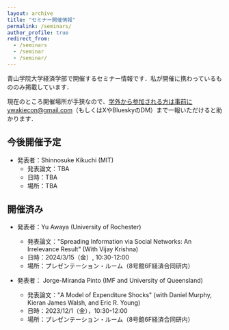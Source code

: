 ```yaml
---
layout: archive
title: "セミナー開催情報"
permalink: /seminars/
author_profile: true
redirect_from:
  - /seminars
  - /seminar
  - /seminar/
---
```


青山学院大学経済学部で開催するセミナー情報です．私が開催に携わっているもののみ掲載しています．

現在のところ開催場所が手狭なので、学外から参加される方は事前にywakiecon@gmail.com（もしくはXやBlueskyのDM）まで一報いただけると助かります．

## 今後開催予定

* 発表者：Shinnosuke Kikuchi (MIT)
  * 発表論文：TBA
  * 日時：TBA
  * 場所：TBA


## 開催済み 

* 発表者：Yu Awaya (University of Rochester)
  * 発表論文："Spreading Information via Social Networks: An Irrelevance Result" (With Vijay Krishna)
  * 日時：2024/3/15（金）, 10:30-12:00
  * 場所：プレゼンテーション・ルーム（8号館6F経済合同研内）

* 発表者： Jorge-Miranda Pinto (IMF and University of Queensland)
  * 発表論文："A Model of Expenditure Shocks" (with Daniel Murphy, Kieran James Walsh, and Eric R. Young)
  * 日時：2023/12/1（金），10:30-12:00
  * 場所：プレゼンテーション・ルーム（8号館6F経済合同研内）
